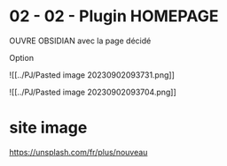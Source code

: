 # 02 - 02 - Plugin HOMEPAGE


OUVRE OBSIDIAN avec la page décidé

Option

![[../PJ/Pasted image 20230902093731.png]]

![[../PJ/Pasted image 20230902093704.png]]


# site image

https://unsplash.com/fr/plus/nouveau